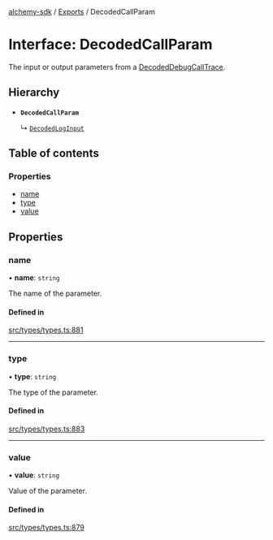 [alchemy-sdk](../README.md) / [Exports](../modules.md) / DecodedCallParam

# Interface: DecodedCallParam

The input or output parameters from a [DecodedDebugCallTrace](DecodedDebugCallTrace.md).

## Hierarchy

- **`DecodedCallParam`**

  ↳ [`DecodedLogInput`](DecodedLogInput.md)

## Table of contents

### Properties

- [name](DecodedCallParam.md#name)
- [type](DecodedCallParam.md#type)
- [value](DecodedCallParam.md#value)

## Properties

### name

• **name**: `string`

The name of the parameter.

#### Defined in

[src/types/types.ts:881](https://github.com/alchemyplatform/alchemy-sdk-js/blob/311be54/src/types/types.ts#L881)

___

### type

• **type**: `string`

The type of the parameter.

#### Defined in

[src/types/types.ts:883](https://github.com/alchemyplatform/alchemy-sdk-js/blob/311be54/src/types/types.ts#L883)

___

### value

• **value**: `string`

Value of the parameter.

#### Defined in

[src/types/types.ts:879](https://github.com/alchemyplatform/alchemy-sdk-js/blob/311be54/src/types/types.ts#L879)
